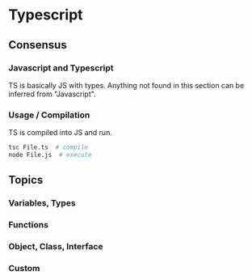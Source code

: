 
# Typescript

## Consensus

### Javascript and Typescript

TS is basically JS with types.
Anything not found in this section
can be inferred from "Javascript".

### Usage / Compilation

TS is compiled into JS and run.

```sh
tsc File.ts  # compile
node File.js  # execute
```

## Topics

### Variables, Types

### Functions

### Object, Class, Interface

### Custom
